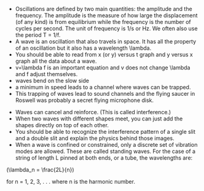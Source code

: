 * Oscillations are defined by two main quantities: the amplitude and the frequency. The amplitude is the measure of how large the displacement \(of any kind\) is from equilibrium while the frequency is the number of cycles per second. The unit of frequency is 1/s or Hz. We often also use the period <lrn-math>T = 1/f</lrn-math>.
* A wave is an oscillation that also travels in space. It has all the property of an oscillation but it also has a wavelength <lrn-math>\lambda</lrn-math>.
* You should be able to read from x \(or y\) versus t graph and y versus x graph all the data about a wave.
* <lrn-math>v=\lambda f</lrn-math> is an important equation and v does not change <lrn-math>\lambda</lrn-math> and f adjust themselves.
* waves bend on the slow side
* a minimum in speed leads to a channel where waves can be trapped.
* This trapping of waves lead to sound channels and the flying saucer in Roswell was probably a secret flying microphone disk.

- Waves can cancel and reinforce. (This is called interference.)
- When two waves with different shapes meet, you can just add the shapes directly on top of each other.
- You should be able to recognize the interference pattern of a single slit and a double slit and explain the physics behind those images.
- When a wave is confined or constrained, only a discrete set of vibration modes are allowed. These are called standing waves. For the case of a string of length L pinned at both ends, or a tube, the wavelengths are:

<lrn-math>\(\lambda_n = \frac{2L}{n}\)</lrn-math>

for n = 1, 2, 3, . . . where n is the harmonic number.